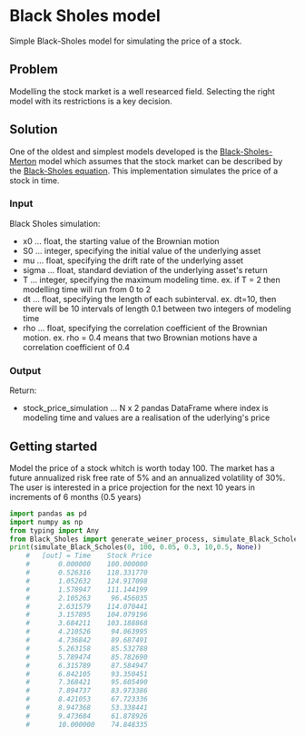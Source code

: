 # Black Sholes model
Simple Black-Sholes model for simulating the price of a stock.

## Problem
Modelling the stock market is a well researced field. Selecting the right model with its restrictions is a key decision.

## Solution
One of the oldest and simplest models developed is the [Black-Sholes-Merton](https://en.wikipedia.org/wiki/Black%E2%80%93Scholes_model) model which assumes that the stock market can be described by the [Black-Sholes equation](https://en.wikipedia.org/wiki/Black%E2%80%93Scholes_equation). This implementation simulates the price of a stock in time.

### Input
Black Sholes simulation:
 - x0    ... float, the starting value of the Brownian motion
 - S0    ... integer, specifying the initial value of the underlying asset
 - mu    ... float, specifying the drift rate of the underlying asset 
 - sigma ... float, standard deviation of the underlying asset's return
 - T     ... integer, specifying the maximum modeling time. ex. if T = 2 then modelling time will run from 0 to 2
 - dt    ... float, specifying the length of each subinterval. ex. dt=10, then there will be 10 intervals of length 0.1 between two integers of modeling time 
  - rho  ... float, specifying the correlation coefficient of the Brownian motion. ex. rho = 0.4 means that two Brownian motions have a correlation coefficient of 0.4 

### Output
Return:
 - stock_price_simulation ... N x 2 pandas DataFrame where index is modeling time and values are a realisation of the uderlying's price


## Getting started
Model the price of a stock whitch is worth today 100. The market has a future annualized risk free rate of 5% and an annualized volatility of 30%. The user is interested in a price projection for the next 10 years in increments of 6 months (0.5 years)

``` python
import pandas as pd
import numpy as np
from typing import Any
from Black_Sholes import generate_weiner_process, simulate_Black_Scholes
print(simulate_Black_Scholes(0, 100, 0.05, 0.3, 10,0.5, None))
    #   [out] = Time    Stock Price                
    #       0.000000    100.000000
    #       0.526316    118.331770
    #       1.052632    124.917098
    #       1.578947    111.144199
    #       2.105263     96.456035
    #       2.631579    114.070441
    #       3.157895    104.079196
    #       3.684211    103.188868
    #       4.210526     94.063995
    #       4.736842     89.687491
    #       5.263158     85.532788
    #       5.789474     85.782690
    #       6.315789     87.584947
    #       6.842105     93.350451
    #       7.368421     95.605490
    #       7.894737     83.973386
    #       8.421053     67.723336
    #       8.947368     53.338441
    #       9.473684     61.878926
    #       10.000000    74.848335
```
